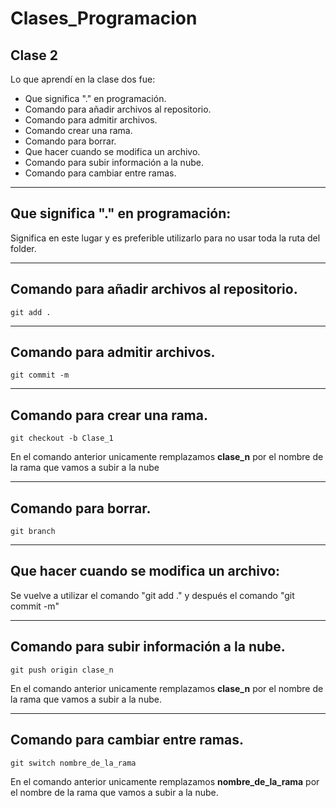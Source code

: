 # Clases_Programacion
## Clase 2
Lo que aprendí en la clase dos fue:


* Que significa "." en programación.
* Comando para añadir archivos al repositorio.
* Comando para admitir archivos.
* Comando crear una rama.
* Comando para borrar.
* Que hacer cuando se modifica un archivo.
* Comando para subir información a la nube.
* Comando para cambiar entre ramas.


*** 
## Que significa "." en programación:
Significa en este lugar y es preferible utilizarlo para no usar toda la ruta del folder.

***
## Comando para añadir archivos al repositorio.

    git add .

***
## Comando para admitir archivos.

    git commit -m

***
## Comando para crear una rama.

    git checkout -b Clase_1


 En el comando anterior unicamente remplazamos **clase_n** por el nombre de la rama que vamos a subir a la nube
    
    
***
## Comando para borrar.

    git branch

***
## Que hacer cuando se modifica un archivo:
Se vuelve a utilizar el comando "git add ." y después el comando "git commit -m"

***
## Comando para subir información a la nube.

    git push origin clase_n

En el comando anterior unicamente remplazamos **clase_n** por el nombre de la rama que vamos a subir a la nube.



***
## Comando para cambiar entre ramas.

    git switch nombre_de_la_rama

En el comando anterior unicamente remplazamos **nombre_de_la_rama** por el nombre de la rama que vamos a subir a la nube.
